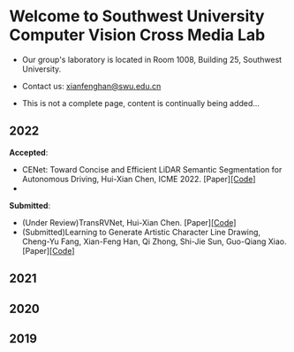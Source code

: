 # Welcome to Southwest University Computer Vision Cross Media Lab

- Our group's laboratory is located in Room 1008, Building 25, Southwest University.

- Contact us: xianfenghan@swu.edu.cn

- This is not a complete page, content is continually being added...

## 2022

**Accepted**: 
- CENet: Toward Concise and Efficient LiDAR Semantic Segmentation for Autonomous Driving, Hui-Xian Chen, ICME 2022. [Paper][[Code]](https://github.com/huixiancheng/CENet)
- 

**Submitted**:
- (Under Review)TransRVNet, Hui-Xian Chen. [Paper][[Code]](https://github.com/huixiancheng/TransRVNet)
- (Submitted)Learning to Generate Artistic Character Line Drawing, Cheng-Yu Fang, Xian-Feng Han, Qi Zhong, Shi-Jie Sun, Guo-Qiang Xiao. [Paper][[Code]]([https://github.com/huixiancheng/TransRVNet](https://github.com/cnyvfang/P2LDGAN))

## 2021


## 2020


## 2019
